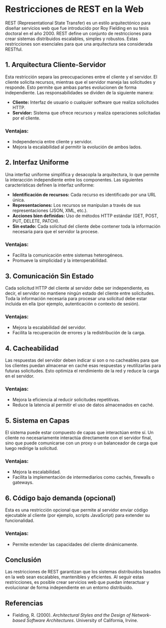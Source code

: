 # Restricciones de REST en la Web

REST (Representational State Transfer) es un estilo arquitectónico para diseñar servicios web que fue introducido por Roy Fielding en su tesis doctoral en el año 2000. REST define un conjunto de restricciones para crear sistemas distribuidos escalables, simples y robustos. Estas restricciones son esenciales para que una arquitectura sea considerada RESTful.

## 1. **Arquitectura Cliente-Servidor**

Esta restricción separa las preocupaciones entre el cliente y el servidor. El cliente solicita recursos, mientras que el servidor maneja las solicitudes y responde. Esto permite que ambas partes evolucionen de forma independiente. Las responsabilidades se dividen de la siguiente manera:

-   **Cliente:** Interfaz de usuario o cualquier software que realiza solicitudes HTTP.
-   **Servidor:** Sistema que ofrece recursos y realiza operaciones solicitadas por el cliente.

### Ventajas:

-   Independencia entre cliente y servidor.
-   Mejora la escalabilidad al permitir la evolución de ambos lados.

## 2. **Interfaz Uniforme**

Una interfaz uniforme simplifica y desacopla la arquitectura, lo que permite la interacción independiente entre los componentes. Las siguientes características definen la interfaz uniforme:

-   **Identificación de recursos:** Cada recurso es identificado por una URL única.
-   **Representaciones:** Los recursos se manipulan a través de sus representaciones (JSON, XML, etc.).
-   **Acciones bien definidas:** Uso de métodos HTTP estándar (GET, POST, PUT, DELETE, PATCH).
-   **Sin estado:** Cada solicitud del cliente debe contener toda la información necesaria para que el servidor la procese.

### Ventajas:

-   Facilita la comunicación entre sistemas heterogéneos.
-   Promueve la simplicidad y la interoperabilidad.

## 3. **Comunicación Sin Estado**

Cada solicitud HTTP del cliente al servidor debe ser independiente, es decir, el servidor no mantiene ningún estado del cliente entre solicitudes. Toda la información necesaria para procesar una solicitud debe estar incluida en ella (por ejemplo, autenticación o contexto de sesión).

### Ventajas:

-   Mejora la escalabilidad del servidor.
-   Facilita la recuperación de errores y la redistribución de la carga.

## 4. **Cacheabilidad**

Las respuestas del servidor deben indicar si son o no cacheables para que los clientes puedan almacenar en caché esas respuestas y reutilizarlas para futuras solicitudes. Esto optimiza el rendimiento de la red y reduce la carga en el servidor.

### Ventajas:

-   Mejora la eficiencia al reducir solicitudes repetitivas.
-   Reduce la latencia al permitir el uso de datos almacenados en caché.

## 5. **Sistema en Capas**

El sistema puede estar compuesto de capas que interactúan entre sí. Un cliente no necesariamente interactúa directamente con el servidor final, sino que puede comunicarse con un proxy o un balanceador de carga que luego redirige la solicitud.

### Ventajas:

-   Mejora la escalabilidad.
-   Facilita la implementación de intermediarios como cachés, firewalls o gateways.

## 6. **Código bajo demanda (opcional)**

Esta es una restricción opcional que permite al servidor enviar código ejecutable al cliente (por ejemplo, scripts JavaScript) para extender su funcionalidad.

### Ventajas:

-   Permite extender las capacidades del cliente dinámicamente.

## Conclusión

Las restricciones de REST garantizan que los sistemas distribuidos basados en la web sean escalables, mantenibles y eficientes. Al seguir estas restricciones, es posible crear servicios web que puedan interactuar y evolucionar de forma independiente en un entorno distribuido.

## Referencias

-   Fielding, R. (2000). _Architectural Styles and the Design of Network-based Software Architectures_. University of California, Irvine.
